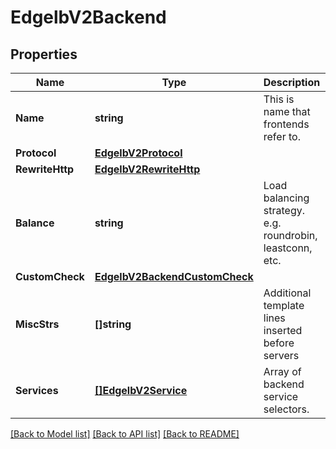 # EdgelbV2Backend

## Properties

Name | Type | Description | Notes
------------ | ------------- | ------------- | -------------
**Name** | **string** | This is name that frontends refer to. | [optional] 
**Protocol** | [**EdgelbV2Protocol**](EdgelbV2Protocol.md) |  | [optional] 
**RewriteHttp** | [**EdgelbV2RewriteHttp**](EdgelbV2RewriteHttp.md) |  | [optional] 
**Balance** | **string** | Load balancing strategy. e.g. roundrobin, leastconn, etc. | [optional] 
**CustomCheck** | [**EdgelbV2BackendCustomCheck**](EdgelbV2Backend_customCheck.md) |  | [optional] 
**MiscStrs** | **[]string** | Additional template lines inserted before servers | [optional] 
**Services** | [**[]EdgelbV2Service**](EdgelbV2Service.md) | Array of backend service selectors. | [optional] 

[[Back to Model list]](../README.md#documentation-for-models) [[Back to API list]](../README.md#documentation-for-api-endpoints) [[Back to README]](../README.md)


